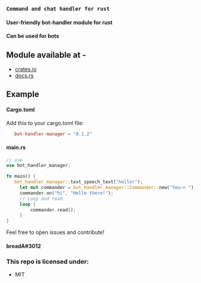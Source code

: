 ### `Command and chat handler for rust`

#### User-friendly bot-handler module for rust

#### Can be used for bots

## Module available at -

- [crates.io](https://crates.io/crates/bot-handler-manager)
- [docs.rs](https://docs.rs/bot-handler-manager/)

## Example

#### Cargo.toml

Add this to your cargo.toml file:

```toml
   bot-handler-manager = "0.1.2"
```

#### main.rs

```rust
// use
use bot_handler_manager;

fn main() {
   bot_handler_manager::text_speech_text("hello!");
     let mut commander = bot_handler_manager::Commander::new("You~> ");
     commander.on("hi", "Hello there!");
     // Loop and read
     loop {
         commander.read();
     }
}


```

Feel free to open issues and contribute!

#### breadA#3012

### This repo is licensed under:

- MIT
